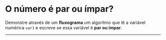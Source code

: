 # O número é par ou ímpar?
Demonstre através de um **fluxograma** um algoritmo que lê a variável numérica ```var1``` e escreve se essa variável é **par ou ímpar**.
___
